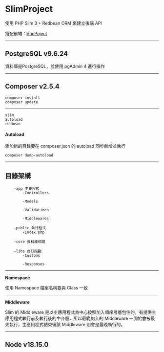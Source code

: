 # SlimProject

使用 PHP Slim 3 + Redbean ORM 來建立後端 API

搭配前端：[VuePoject](https://github.com/tk50486yui/VueProject.git)

---

## PostgreSQL v9.6.24

資料庫是PostgreSQL，並使用 pgAdmin 4 進行操作

---

## Composer v2.5.4
    composer install
    composer update
-----    
    slim
    autoload
    redbean

#### Autoload

添加新的目錄要在 composer.json 的 autoload 同步新增並執行

    composer dump-autoload

----

## 目錄架構

```
    -app 主要程式
        -Controllers

        -Models

        -Validations

        -Middlewares

    -public 執行程式
        -index.php

    -core 資料庫相關

    -libs 自訂函數
        -Customs

        -Responses
```

----

**Namespace**

使用 Namespace 檔案名稱要與 Class 一致

----

**Middleware**

Slim 的 Middleware 是以主應用程式為中心按照加入順序層層包住的，有提供主應用程式執行前及執行後的中介層，所以最晚加入的 Middleware 一開始會被最先執行，主應用程式結束後該 Middleware 則會是最晚執行的。

----
## Node v18.15.0